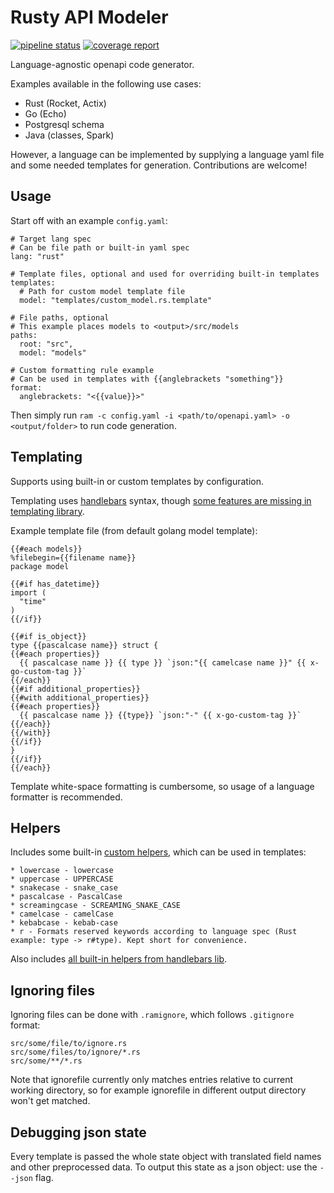# Rusty API Modeler

[![pipeline status](https://gitlab.com/alamminsalo/ram/badges/master/pipeline.svg)](https://gitlab.com/alamminsalo/ram/commits/master)
[![coverage report](https://gitlab.com/alamminsalo/ram/badges/master/coverage.svg)](https://gitlab.com/alamminsalo/ram/commits/master)

Language-agnostic openapi code generator.

Examples available in the following use cases:
* Rust (Rocket, Actix)
* Go (Echo)
* Postgresql schema
* Java (classes, Spark)

However, a language can be implemented by supplying a language yaml file and some needed templates for generation. Contributions are welcome!

## Usage

Start off with an example `config.yaml`:

```
# Target lang spec
# Can be file path or built-in yaml spec
lang: "rust"

# Template files, optional and used for overriding built-in templates
templates:
  # Path for custom model template file
  model: "templates/custom_model.rs.template"

# File paths, optional
# This example places models to <output>/src/models
paths:
  root: "src",
  model: "models"

# Custom formatting rule example
# Can be used in templates with {{anglebrackets "something"}}
format:
  anglebrackets: "<{{value}}>"
```

Then simply run `ram -c config.yaml -i <path/to/openapi.yaml> -o <output/folder>` to run code generation.

## Templating

Supports using built-in or custom templates by configuration.

Templating uses [handlebars](https://handlebars-draft.knappi.org/guide) syntax, though [some features are missing in templating library](https://github.com/sunng87/handlebars-rust#limited-but-essential-control-structure-built-in).

Example template file (from default golang model template):
```
{{#each models}}
%filebegin={{filename name}}
package model

{{#if has_datetime}}
import (
  "time"
)
{{/if}}

{{#if is_object}}
type {{pascalcase name}} struct {
{{#each properties}}
  {{ pascalcase name }} {{ type }} `json:"{{ camelcase name }}" {{ x-go-custom-tag }}`
{{/each}}
{{#if additional_properties}}
{{#with additional_properties}}
{{#each properties}}
  {{ pascalcase name }} {{type}} `json:"-" {{ x-go-custom-tag }}`
{{/each}}
{{/with}}
{{/if}}
}
{{/if}}
{{/each}}
```

Template white-space formatting is cumbersome, so usage of a language formatter is recommended.

## Helpers

Includes some built-in [custom helpers](https://handlebars-draft.knappi.org/guide/#custom-helpers), which can be used in templates:
```
* lowercase - lowercase
* uppercase - UPPERCASE
* snakecase - snake_case
* pascalcase - PascalCase
* screamingcase - SCREAMING_SNAKE_CASE
* camelcase - camelCase
* kebabcase - kebab-case
* r - Formats reserved keywords according to language spec (Rust example: type -> r#type). Kept short for convenience.
```

Also includes [all built-in helpers from handlebars lib](https://docs.rs/handlebars/3.0.0-beta.1/handlebars/#built-in-helpers).

## Ignoring files

Ignoring files can be done with `.ramignore`, which follows `.gitignore` format:
```
src/some/file/to/ignore.rs
src/some/files/to/ignore/*.rs
src/some/**/*.rs
```

Note that ignorefile currently only matches entries relative to current working directory, 
so for example ignorefile in different output directory won't get matched.

## Debugging json state

Every template is passed the whole state object with translated field names and other preprocessed data.
To output this state as a json object: use the `--json` flag.

